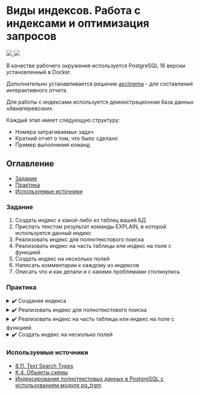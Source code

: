 # Виды индексов. Работа с индексами и оптимизация запросов 

<p align="left">
    <a href="https://www.docker.com/" target="blank">
        <img src="https://img.shields.io/badge/docker-%230db7ed.svg?style=for-the-badge&logo=docker&logoColor=white" />
    </a>
    <a href="https://www.postgresql.org/" target="blank">
        <img src="https://img.shields.io/badge/postgres-%23316192.svg?style=for-the-badge&logo=postgresql&logoColor=white"/>
    </a>
</p>

В качестве рабочего окружения используется PostgreSQL 16 версии установленный в Docker.

Дополнительно устанавливается решение [asciinema](https://asciinema.org/) - для составления интерактивного отчета.

Для работы с индексами используется демонстрационная база данных «Авиаперевозки».

Каждый этап имеет следующую структуру:

* Номера затрагиваемых задач
* Краткий отчет о том, что было сделано
* Пример выполнения команд

## Оглавление

- [Задание](#задание)
- [Практика](#практика)
- [Используемые источники](#используемые-источники)

### Задание

1. Создать индекс к какой-либо из таблиц вашей БД
2. Прислать текстом результат команды EXPLAIN, в которой используется данный индекс
3. Реализовать индекс для полнотекстового поиска
4. Реализовать индекс на часть таблицы или индекс на поле с функцией
5. Создать индекс на несколько полей
6. Написать комментарии к каждому из индексов
7. Описать что и как делали и с какими проблемами столкнулись

### Практика

<details>
  <summary> ✔️ Создание индекса</summary>

**Затрагиваемые задачи**: 1-2

**Выполнение задания**:

* В данном задании будет рассматриваться фильтрация по статусу записи. Для этой цели будет использоваться таблица `flights`.
* Сначала проверяется план запросов без индекса.
* После создается индекс `idx_flights_status` и заново проверяются планы запросов.
* Исходя из полученных данных видно, что использование индекса уменьшает стоимость выполнения запроса, т.к. `B-tree` индексы являются стандартным выбором для многих сценариев, где требуется быстрый доступ к данным по ключевым полям.

[![asciicast](https://asciinema.org/a/zWKMuJh8y6ROfwlArM3l5UGjg.svg)](https://asciinema.org/a/zWKMuJh8y6ROfwlArM3l5UGjg)

| Запрос | cost/cost index  | cost index      | rows  | width |
|--------|------------------|-----------------|-------|-------|
| 1      | 1816.96..1817.02 | 0.29..1663.59   | 6     | 16    |
| 2      | 0.00..1652.80    | 174.73..1197.75 | 15282 | 63    |

</details>

<details>
  <summary> ✔️ Реализовать индекс для полнотекстового поиска</summary>

**Затрагиваемые задачи**: 3

**Выполнение задания**:

* В данном задании будет рассматриваться полнотекстовый поиск для имени пассажира.
* Дополнительно используется решение `pg_trgm`.
* Для поля `passenger_name` таблицы `bookings.tickets` в рамках тестирования был создан индекс разных типов: btree, gin, gist.
* Результаты тестирования представлены в таблице.

[![asciicast](https://asciinema.org/a/D7qcCEAQ7DH2Sml7SdgDI8Fen.svg)](https://asciinema.org/a/D7qcCEAQ7DH2Sml7SdgDI8Fen)

| index   | cost              | rows   | width | Planning Time | Execution Time |
|---------|-------------------|--------|-------|---------------|----------------|
| without | 1000.00..19245.48 | 74     | 101   | 0.913 ms      | 29.761 ms      |
| pg_trgm | 0.00..24283.39    | 829071 | 108   | 0.033 ms      | 2655.387 ms    |
| btree   | 5.00..285.74      | 74     | 104   | 0.385 ms      | 2.772 ms       |
| gin     | 30.09..117.98     | 21     | 136   | 1.058 ms      | 2.782 ms       |
| gist    | 4.98..291.16      | 74     | 140   | 0.780 ms      | 60.832 ms      |

**Выводы:**
* Полнотекстовый поиск **без индекса** один из самых дорогих способов.
* При отсутствии индекса использование решения `pg_trgm` может улучшить возможности поиска и анализа сходства строк.
* **B-деревья** могут использоваться для индексации отдельных слов или терминов, чтобы ускорить поиск.
* **GIN** индексы особенно эффективны для случаев, когда нужно быстро находить документы, содержащие одно или несколько заданных слов или терминов.
* **GIST** индексы предоставляют гибкий и эффективный способ организации данных, что делает их полезными для широкого спектра задач, включая полнотекстовый поиск.

</details>

<details>
  <summary> ✔️ Реализовать индекс на часть таблицы или индекс на поле с функцией</summary>

**Затрагиваемые задачи**: 4

**Выполнение задания**:

* В данном задании будет рассматриваться индекс для фактического времени вылета. Для этой цели будет использоваться таблица `flights`.
* Сначала проверяется план запросов без индекса.
* После создается индекс `idx_flights_departure` и заново проверяется план запрос.
* Создание частичного индекса в PostgreSQL позволяет улучшить производительность запросов, которые фильтруют данные по определенному условию, и сэкономить место на диске, так как индекс создается только для части таблицы. Частичные индексы могут быть особенно полезны, когда таблица содержит много строк, но запросы часто обращаются только к небольшой их части.

[![asciicast](https://asciinema.org/a/PE5WZUFPBnL3BMnkTude3w7Dy.svg)](https://asciinema.org/a/PE5WZUFPBnL3BMnkTude3w7Dy)

| index   | cost          |
|---------|---------------|
| without | 0.00..1652.80 |
| with    | 4.31..12.04   |

</details>

<details>
  <summary> ✔️ Создать индекс на несколько полей</summary>

**Затрагиваемые задачи**: 5

**Выполнение задания**:

* В данном задании будет рассматриваться фильтрация по дате отправления и дате прилета из таблицы `flights`.
* Сначала проверяется план запросов без индекса.
* После создается индекс `idx_flights_time_range` и заново проверяются планы запросов.
* Исходя из полученных данных видно, что использование индекса для нескольких полей в PostgreSQL работает эффективно только при включении всех полей, указанные в индексе. Если запрос фильтрует данные только по одному полю, индекс может не использоваться. Чтобы обеспечить использование индекса в таких случаях, можно создать отдельные индексы для каждого поля.

[![asciicast](https://asciinema.org/a/mDEfzhW8JYpTSl2TDLmiAAWEg.svg)](https://asciinema.org/a/mDEfzhW8JYpTSl2TDLmiAAWEg)

|          | cost          | cost with index |
|----------|---------------|-----------------|
| 2 fields | 0.00..1816.96 | 419.77..1496.67 |
| 1 field  | 0.00..1652.80 | 0.00..1652.80   |

</details>

### Используемые источники

* [8.11. Text Search Types](https://www.postgresql.org/docs/16/datatype-textsearch.html)
* [K.4. Объекты схемы](https://postgrespro.ru/docs/postgrespro/16/demodb-schema-objects)
* [Индексирование полнотекстовых данных в PostgreSQL с использованием модуля pg_trgm](https://habr.com/ru/companies/otus/articles/770674/)